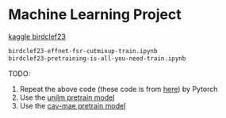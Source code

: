 # Machine Learning Project

[kaggle birdclef23](https://www.kaggle.com/competitions/birdclef-2023)

```bash
birdclef23-effnet-fsr-cutmixup-train.ipynb
birdclef23-pretraining-is-all-you-need-train.ipynb
```

TODO:
1. Repeat the above code (these code is from [here](https://www.kaggle.com/code/awsaf49/birdclef23-pretraining-is-all-you-need-train/notebook#Data-Augmentation-%F0%9F%8C%88)) by Pytorch
2. Use the [unilm pretrain model](https://github.com/microsoft/unilm/tree/master/beats)
3. Use the [cav-mae pretrain model](https://github.com/yuangongnd/cav-mae)

